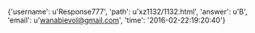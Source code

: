 {'username': u'Response777', 'path': u'xz1132/1132.html', 'answer': u'B', 'email': u'wanabievol@gmail.com', 'time': '2016-02-22:19:20:40'}